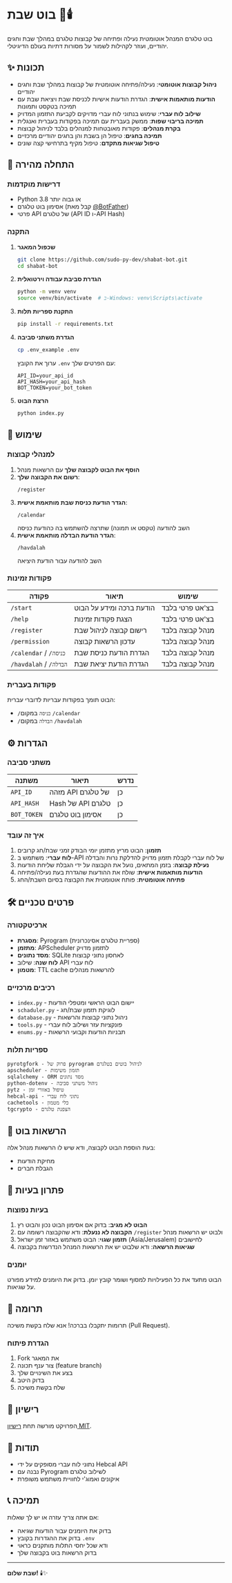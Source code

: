 # בוט שבת 🤖🕯️

בוט טלגרם המנהל אוטומטית נעילה ופתיחה של קבוצות טלגרם במהלך שבת וחגים יהודיים, ועוזר לקהילות לשמור על מסורות דתיות בעולם הדיגיטלי.

## ✨ תכונות

- **ניהול קבוצות אוטומטי**: נעילה/פתיחה אוטומטית של קבוצות במהלך שבת וחגים יהודיים
- **הודעות מותאמות אישית**: הגדרת הודעות אישיות לכניסת שבת ויציאת שבת עם תמיכה בטקסט ותמונות
- **שילוב לוח עברי**: שימוש בנתוני לוח עברי מדויקים לקביעת התזמון המדויק
- **תמיכה בריבוי שפות**: ממשק בעברית עם תמיכה בפקודות בעברית ואנגלית
- **בקרת מנהלים**: פקודות מאובטחות למנהלים בלבד לניהול קבוצות
- **תמיכה בחגים**: טיפול הן בשבת והן בחגים יהודיים מרכזיים
- **טיפול שגיאות מתקדם**: טיפול מקיף בתרחישי קצה שונים

## 🚀 התחלה מהירה

### דרישות מוקדמות

- Python 3.8 או גבוה יותר
- אסימון בוט טלגרם (קבל מאת [@BotFather](https://t.me/botfather))
- פרטי API של טלגרם (API ID ו-API Hash)

### התקנה

1. **שכפול המאגר**
   ```bash
   git clone https://github.com/sudo-py-dev/shabat-bot.git
   cd shabat-bot
   ```

2. **הגדרת סביבת עבודה וירטואלית**
   ```bash
   python -m venv venv
   source venv/bin/activate  # ב-Windows: venv\Scripts\activate
   ```

3. **התקנת ספריות תלות**
   ```bash
   pip install -r requirements.txt
   ```

4. **הגדרת משתני סביבה**
   ```bash
   cp .env_example .env
   ```

   ערוך את הקובץ `.env` עם הפרטים שלך:
   ```
   API_ID=your_api_id
   API_HASH=your_api_hash
   BOT_TOKEN=your_bot_token
   ```

5. **הרצת הבוט**
   ```bash
   python index.py
   ```

## 📖 שימוש

### למנהלי קבוצות

1. **הוסף את הבוט לקבוצה שלך** עם הרשאות מנהל
2. **רשום את הקבוצה שלך**:
   ```
   /register
   ```
3. **הגדר הודעת כניסת שבת מותאמת אישית**:
   ```
   /calendar
   ```
   השב להודעה (טקסט או תמונה) שתרצה להשתמש בה כהודעת כניסה
4. **הגדר הודעת הבדלה מותאמת אישית**:
   ```
   /havdalah
   ```
   השב להודעה עבור הודעת היציאה

### פקודות זמינות

| פקודה | תיאור | שימוש |
|---------|--------|--------|
| `/start` | הודעת ברכה ומידע על הבוט | בצ'אט פרטי בלבד |
| `/help` | הצגת פקודות זמינות | בצ'אט פרטי בלבד |
| `/register` | רישום קבוצה לניהול שבת | מנהל קבוצה בלבד |
| `/permission` | עדכון הרשאות קבוצה | מנהל קבוצה בלבד |
| `/calendar` / `/כניסה` | הגדרת הודעת כניסת שבת | מנהל קבוצה בלבד |
| `/havdalah` / `/הבדלה` | הגדרת הודעת יציאת שבת | מנהל קבוצה בלבד |

### פקודות בעברית
הבוט תומך בפקודות עבריות לדוברי עברית:
- `/כניסה` במקום `/calendar`
- `/הבדלה` במקום `/havdalah`

## ⚙️ הגדרות

### משתני סביבה

| משתנה | תיאור | נדרש |
|---------|--------|-------|
| `API_ID` | מזהה API של טלגרם | כן |
| `API_HASH` | Hash של API טלגרם | כן |
| `BOT_TOKEN` | אסימון בוט טלגרם | כן |

### איך זה עובד

1. **תזמון**: הבוט מריץ מתזמן יומי הבודק זמני שבת/חג קרובים
2. **לוח עברי**: משתמש ב-API של לוח עברי לקבלת תזמון מדויק להדלקת נרות והבדלה
3. **נעילת קבוצה**: בזמן המתאים, נועל את הקבוצה על ידי הגבלת שליחת הודעות
4. **הודעות מותאמות אישית**: שולח את ההודעות שהגדרת בעת נעילה/פתיחה
5. **פתיחה אוטומטית**: פותח אוטומטית את הקבוצה בסיום השבת/החג

## 🛠️ פרטים טכניים

### ארכיטקטורה

- **מסגרת**: Pyrogram (ספריית טלגרם אסינכרונית)
- **מתזמן**: APScheduler לתזמון מדויק
- **מסד נתונים**: SQLite לאחסון נתוני קבוצות
- **לוח שנה**: שילוב API לוח עברי
- **מטמון**: TTL cache להרשאות מנהלים

### רכיבים מרכזיים

- `index.py` - יישום הבוט הראשי ומטפלי הודעות
- `schaduler.py` - לוגיקת תזמון שבת/חג
- `database.py` - ניהול נתוני קבוצות והרשאות
- `tools.py` - פונקציות עזר ושילוב לוח עברי
- `enums.py` - תבניות הודעות וקבועי הרשאות

### ספריות תלות

```
pyrotgfork - פרוק של pyrogram לניהול בוטים בטלגרם
apscheduler - תזמון משימות
sqlalchemy - ORM מסד נתונים
python-dotenv - ניהול משתני סביבה
pytz - טיפול באזורי זמן
hebcal-api - נתוני לוח עברי
cachetools - כלי מטמון
tgcrypto - הצפנת טלגרם
```

## 📱 הרשאות בוט

בעת הוספת הבוט לקבוצה, ודא שיש לו הרשאות מנהל אלה:
- מחיקת הודעות
- הגבלת חברים

## 🐛 פתרון בעיות

### בעיות נפוצות

1. **הבוט לא מגיב**: בדוק אם אסימון הבוט נכון והבוט רץ
2. **הקבוצה לא ננעלת**: ודא שהקבוצה רשומה עם `/register` ולבוט יש הרשאות מנהל
3. **תזמון שגוי**: הבוט משתמש באזור זמן ישראל (Asia/Jerusalem) לחישובים
4. **שגיאות הרשאה**: ודא שלבוט יש את הרשאות המנהל הנדרשות בקבוצה

### יומנים

הבוט מתעד את כל הפעילויות למסוף ושומר קובץ יומן. בדוק את היומנים למידע מפורט על שגיאות.

## 🤝 תרומה

תרומות יתקבלו בברכה! אנא שלח בקשת משיכה (Pull Request).

### הגדרת פיתוח

1. Fork את המאגר
2. צור ענף תכונה (feature branch)
3. בצע את השינויים שלך
4. בדוק היטב
5. שלח בקשת משיכה

## 📄 רישיון

הפרויקט מורשה תחת [רישיון MIT](LICENSE).

## 🙏 תודות

- נתוני לוח עברי מסופקים על ידי Hebcal API
- נבנה עם Pyrogram לשילוב טלגרם
- איקונים ואמוג'י לחוויית משתמש משופרת

## 📞 תמיכה

אם אתה צריך עזרה או יש לך שאלות:
- בדוק את היומנים עבור הודעות שגיאה
- בדוק את ההגדרות בקובץ `.env`
- ודא שכל יחסי התלות מותקנים כראוי
- בדוק הרשאות בוט בקבוצה שלך

---

**שבת שלום!** 🕯️✨

